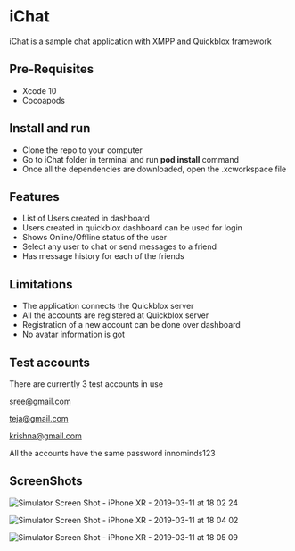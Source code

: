 # iChat

iChat is a sample chat application with XMPP and Quickblox framework

## Pre-Requisites 

-    Xcode 10
-    Cocoapods

## Install and run

- Clone the repo to your computer
- Go to iChat folder in terminal and run **pod install** command
- Once all the dependencies are downloaded, open the .xcworkspace file

## Features

- List of Users created in dashboard
- Users created in quickblox dashboard can be used for login
- Shows Online/Offline status of the user 
- Select any user to chat or send messages to a friend
- Has message history for each of the friends

## Limitations
- The application connects the Quickblox server
- All the accounts are registered at Quickblox server
- Registration of a new account can be done over dashboard
- No avatar information is got

## Test accounts
There are currently 3 test accounts in use

sree@gmail.com

teja@gmail.com

krishna@gmail.com 

All the accounts have the same password innominds123

## ScreenShots

![Simulator Screen Shot - iPhone XR - 2019-03-11 at 18 02 24](https://user-images.githubusercontent.com/17449631/54176248-1cd47b00-44b4-11e9-834a-0ae11838f796.png)


![Simulator Screen Shot - iPhone XR - 2019-03-11 at 18 04 02](https://user-images.githubusercontent.com/17449631/54176275-35449580-44b4-11e9-992b-12256e6fff9e.png)


![Simulator Screen Shot - iPhone XR - 2019-03-11 at 18 05 09](https://user-images.githubusercontent.com/17449631/54176284-3f669400-44b4-11e9-9698-5fa2c115911b.png)

